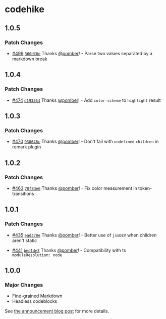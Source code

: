 # codehike

## 1.0.5

### Patch Changes

- [#499](https://github.com/code-hike/codehike/pull/499) [`360df6e`](https://github.com/code-hike/codehike/commit/360df6e84793bc106350693cabbe06efe170b2e8) Thanks [@pomber](https://github.com/pomber)! - Parse two values separated by a markdown break

## 1.0.4

### Patch Changes

- [#474](https://github.com/code-hike/codehike/pull/474) [`d193364`](https://github.com/code-hike/codehike/commit/d193364129d3d4d18a58469e8f3795d9c4b02863) Thanks [@pomber](https://github.com/pomber)! - Add `color-scheme` to `highlight` result

## 1.0.3

### Patch Changes

- [#470](https://github.com/code-hike/codehike/pull/470) [`930646c`](https://github.com/code-hike/codehike/commit/930646c4949111ea1ddb823e3ec0305493952ecc) Thanks [@pomber](https://github.com/pomber)! - Don't fail with `undefined` `children` in remark plugin

## 1.0.2

### Patch Changes

- [#463](https://github.com/code-hike/codehike/pull/463) [`70f8de6`](https://github.com/code-hike/codehike/commit/70f8de66fd142c8692ed4d7e0d8b9293bd4f88bb) Thanks [@pomber](https://github.com/pomber)! - Fix color measurement in token-transitions

## 1.0.1

### Patch Changes

- [#435](https://github.com/code-hike/codehike/pull/435) [`ead378e`](https://github.com/code-hike/codehike/commit/ead378ea46fedc16ca6b9e1cec6fe0c0cf99090f) Thanks [@pomber](https://github.com/pomber)! - Better use of `jsxDEV` when children aren't static

- [#441](https://github.com/code-hike/codehike/pull/441) [`bed14e3`](https://github.com/code-hike/codehike/commit/bed14e3d330f8ed661d2fedce911b3d669eebeb2) Thanks [@pomber](https://github.com/pomber)! - Compatibility with ts `moduleResolution: node`

## 1.0.0

### Major Changes

- Fine-grained Markdown
- Headless codeblocks

See [the announcement blog post](https://codehike.org/blog/v1) for more details.
